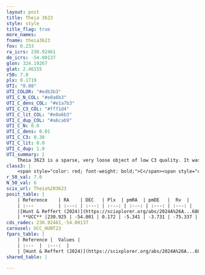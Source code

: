 ```yaml
---
layout: post
title: Theia 3623
style: style
title_flag: true
more_names: 
fname: theia3623
fov: 0.233
ra_icrs: 230.92461
de_icrs: -54.00137
glon: 324.19267
glat: 2.46155
r50: 7.0
plx: 0.1719
UTI: "0.08"
UTI_COLOR: "#edb3b3"
UTI_C_N_COL: "#e0a6b3"
UTI_C_dens_COL: "#e1a7b3"
UTI_C_C3_COL: "#fff1d4"
UTI_C_lit_COL: "#e0a6b3"
UTI_C_dup_COL: "#a6cab9"
UTI_C_N: 0.0
UTI_C_dens: 0.01
UTI_C_C3: 0.38
UTI_C_lit: 0.0
UTI_C_dup: 1.0
UTI_summary: |
    Theia 3623 is a sparse, very loose object of low C3 quality. It was recently reported in the literature.<br><br><span style="color: #99180f; font-weight: bold;">Warning: </span>contains less than 25 stars with <i>P>0.5</i> estimated.
class3: |
    <span style="color: red; font-weight: bold;">C</span><span style="color: #FFC300; font-weight: bold;">B</span>
r_50_val: 7.0
N_50_val: 6
scix_url: Theia%203623
posit_table: |
    | Reference    | RA    | DEC   | Plx  | pmRA  | pmDE   |  Rv  |
    | :---         | :---: | :---: | :---: | :---: | :---: | :---: |
    |[Hunt & Reffert (2024)](https://scixplorer.org/abs/2024A%26A...686A..42H) | 230.912 | -53.979 | 0.145 | -5.378 | -3.756 | -55.316 |
    | **UCC** |230.925 | -54.001 | 0.172 | -5.341 | -3.731 | -75.337 | 
cds_radec: 230.92461,-54.00137
carousel: UCC_HUNT23
fpars_table: |
    | Reference |  Values |
    | :---  |  :---:  |
    | [Hunt & Reffert (2024)](https://scixplorer.org/abs/2024A%26A...686A..42H) | `MassJ=42949.2` |
shared_table: |
    
---
```

